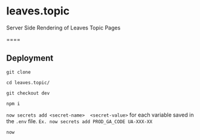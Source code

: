 # leaves.topic

Server Side Rendering of Leaves Topic Pages

====
  
## Deployment

`git clone`

`cd leaves.topic/`

`git checkout dev`

`npm i`

`now secrets add <secret-name>  <secret-value>` for each variable saved in the `.env` file. `Ex. now secrets add PROD_GA_CODE UA-XXX-XX`

`now`
